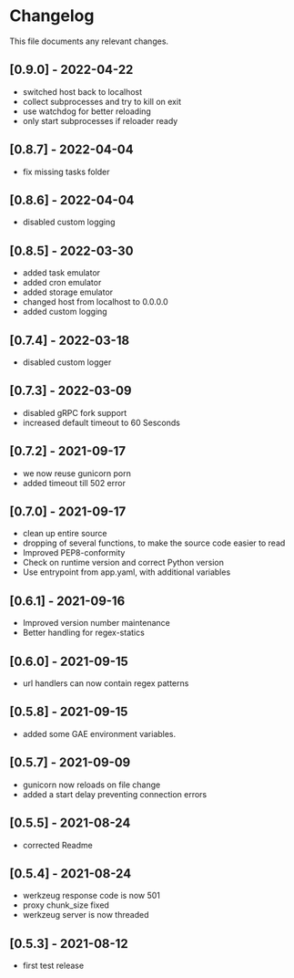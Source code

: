 # Changelog

This file documents any relevant changes.

## [0.9.0] - 2022-04-22
- switched host back to localhost
- collect subprocesses and try to kill on exit
- use watchdog for better reloading
- only start subprocesses if reloader ready

## [0.8.7] - 2022-04-04
- fix missing tasks folder

## [0.8.6] - 2022-04-04
- disabled custom logging

## [0.8.5] - 2022-03-30
- added task emulator
- added cron emulator
- added storage emulator
- changed host from localhost to 0.0.0.0
- added custom logging

## [0.7.4] - 2022-03-18
- disabled custom logger

## [0.7.3] - 2022-03-09
- disabled gRPC fork support
- increased default timeout to 60 Sesconds

## [0.7.2] - 2021-09-17
- we now reuse gunicorn porn
- added timeout till 502 error 

## [0.7.0] - 2021-09-17
- clean up entire source
- dropping of several functions, to make the source code easier to read
- Improved PEP8-conformity
- Check on runtime version and correct Python version
- Use entrypoint from app.yaml, with additional variables

## [0.6.1] - 2021-09-16
- Improved version number maintenance
- Better handling for regex-statics 

## [0.6.0] - 2021-09-15
- url handlers can now contain regex patterns

## [0.5.8] - 2021-09-15
- added some GAE environment variables.

## [0.5.7] - 2021-09-09
- gunicorn now reloads on file change
- added a start delay preventing connection errors

## [0.5.5] - 2021-08-24
- corrected Readme

## [0.5.4] - 2021-08-24
- werkzeug response code is now 501
- proxy chunk_size fixed
- werkzeug server is now threaded

## [0.5.3] - 2021-08-12
- first test release
